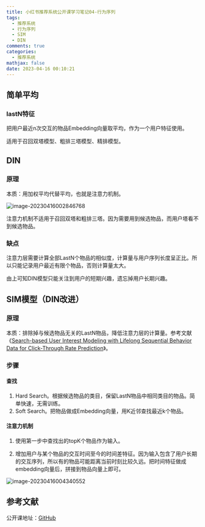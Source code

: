 ```yaml
---
title: 小红书推荐系统公开课学习笔记04-行为序列
tags:
  - 推荐系统
  - 行为序列
  - SIM
  - DIN
comments: true
categories:
  - 推荐系统
mathjax: false
date: 2023-04-16 00:10:21
---
```


## 简单平均

### lastN特征

把用户最近n次交互的物品Embedding向量取平均，作为一个用户特征使用。

适用于召回双塔模型、粗排三塔模型、精排模型。

## DIN

### 原理

本质：用加权平均代替平均，也就是注意力机制。

![image-20230416002846768](https://cdn.jsdelivr.net/gh/notlate-cn/imgs/blogs/image-20230416002846768.png)

注意力机制不适用于召回双塔和粗排三塔。因为需要用到候选物品，而用户塔看不到候选物品。

### 缺点

注意力层需要计算全部LastN个物品的相似度，计算量与用户序列长度呈正比。所以只能记录用户最近有限个物品，否则计算量太大。

由上可知DIN模型只能关注到用户的短期兴趣，遗忘掉用户长期兴趣。

## SIM模型（DIN改进）

### 原理

本质：排除掉与候选物品无关的LastN物品，降低注意力层的计算量。参考文献《[Search-based User Interest Modeling with Lifelong Sequential Behavior Data for Click-Through Rate Prediction](https://arxiv.org/pdf/2006.05639.pdf)》。

### 步骤

#### 查找

1. Hard Search。根据候选物品的类目，保留LastN物品中相同类目的物品。简单快速，无需训练。
2. Soft Search。把物品做成Embedding向量，用K近邻查找最近k个物品。

#### 注意力机制

1. 使用第一步中查找出的topK个物品作为输入。

2. 增加用户与某个物品的交互时间至今的时间差特征。因为输入包含了用户长期的交互序列，所以有的物品可能距离当前时刻比较久远。把时间特征做成embedding向量后，拼接到物品向量上即可。

![image-20230416004340552](https://cdn.jsdelivr.net/gh/notlate-cn/imgs/blogs/image-20230416004340552.png)

## 参考文献

公开课地址：[GitHub](https://github.com/wangshusen/RecommenderSystem)

